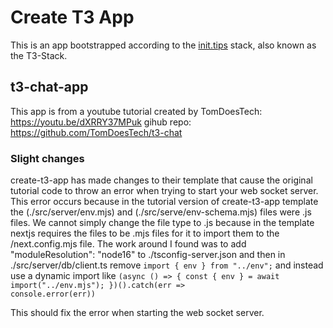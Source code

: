 # Create T3 App

This is an app bootstrapped according to the [init.tips](https://init.tips) stack, also known as the T3-Stack.

## t3-chat-app

This app is from a youtube tutorial created by TomDoesTech: https://youtu.be/dXRRY37MPuk
gihub repo: https://github.com/TomDoesTech/t3-chat

### Slight changes

create-t3-app has made changes to their template that cause the original tutorial code to throw an error when trying to start your web socket server.
This error occurs because in the tutorial version of create-t3-app template the (./src/server/env.mjs) and (./src/serve/env-schema.mjs) files were .js files.
We cannot simply change the file type to .js because in the template nextjs requires the files to be .mjs files for it to import them to the /next.config.mjs file.
The work around I found was to add "moduleResolution": "node16" to ./tsconfig-server.json and then in ./src/server/db/client.ts remove <code>import { env } from "../env";</code> and instead use a dynamic import like <code>(async () => {
      const { env } = await import("../env.mjs");
    })().catch(err => console.error(err))</code>
    
    
This should fix the error when starting the web socket server.
